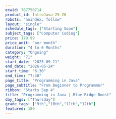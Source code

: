 ```yaml
---
ecwid: 767750714
product_id: IntroJava-25-26
robots: "noindex, follow"
layout: "single"
schedule_tags: ["Starting Soon"]
subject_tags: ["Computer Coding"]
price: 179.99
price_unit: "per month"
duration: "4 to 6 Months"
category: "Ongoing"
weight: "71"
start_date: "2025-09-11"
end_date: "2026-05-24"
start_time: "6:30"
end_time: "7:30"
page_title: "Programming in Java"
page_subtitle: "From Beginner to Programmer"
ribbon: "Starts Sep 4"
title: "Programming in Java | Blue Ridge Boost"
day_tags: ["Thursday"]
grade_tags: ["9th","10th","11th","12th"]
featured: 189
---
```

